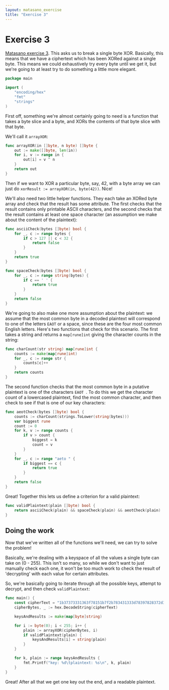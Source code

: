 ```yaml
---
layout: matasano_exercise
title: "Exercise 3"
---
```


# Exercise 3

[Matasano exercise 3](http://cryptopals.com/sets/1/challenges/3/). This asks
us to break a single byte XOR. Basically, this means that we have a
ciphertext which has been XORed against a single byte. This means we
could exhaustively try every byte until we get it, but we're going to at least
try to do something a little more elegant.

```go
package main

import (
	"encoding/hex"
	"fmt"
	"strings"
)
```


First off, something we're almost certainly going to need is a function
that takes a byte slice and a byte, and XORs the contents of that byte slice
with that byte.

We'll call it `arrayXOR`:

```go
func arrayXOR(in []byte, n byte) []byte {
	out := make([]byte, len(in))
	for i, v := range in {
		out[i] = v ^ n
	}
	return out
}
```


Then if we want to XOR a particular byte, say, 42, with a byte array we can
just do `xorResult := arrayXOR(in, byte(42))`. Nice!


We'll also need two little helper functions. They each take an XORed byte
array and check that the result has some attribute. The first checks that
the result contains only printable ASCII characters, and the second checks
that the result contains at least one space character (an assumption we make
about the content of the plaintext):

```go
func asciiCheck(bytes []byte) bool {
	for _, c := range bytes {
		if c > 127 || c < 32 {
			return false
		}
	}
	return true
}

func spaceCheck(bytes []byte) bool {
	for _, c := range string(bytes) {
		if c == ' ' {
			return true
		}
	}
	return false
}
```


We're going to also make one more assumption about the plaintext: we assume
that the most common byte in a decoded plaintext will correspond to one of
the letters `EAOT` or a space, since these are the four most common English
letters. Here's two functions that check for this scenario. The first takes
a string and returns a `map[rune]int` giving the character counts in the string:

```go
func charCount(str string) map[rune]int {
	counts := make(map[rune]int)
	for _, c := range str {
		counts[c]++
	}
	return counts
}
```


The second function checks that the most common byte in a putative plaintext
is one of the characters `EAOT `. To do this we get the character count of a
lowercased plaintext, find the most common character, and then check to see
if that is one of our key characters:

```go
func aeotCheck(bytes []byte) bool {
	counts := charCount(strings.ToLower(string(bytes)))
	var biggest rune
	count := 0
	for k, v := range counts {
		if v > count {
			biggest = k
			count = v
		}
	}
	for _, c := range "aeto " {
		if biggest == c {
			return true
		}
	}
	return false
}
```


Great! Together this lets us define a criterion for a valid plaintext:

```go
func validPlaintext(plain []byte) bool {
	return asciiCheck(plain) && spaceCheck(plain) && aeotCheck(plain)
}
```


## Doing the work

Now that we've written all of the functions we'll need, we can try to
solve the problem!

Basically, we're dealing with a keyspace of all the values a single byte
can take on (0 - 255). This isn't so many, so while we don't want to just
manually check each one, it won't be too much work to check the result of
'decrypting' with each value for certain attributes.

So, we're basically going to iterate through all the possible keys, attempt
to decrypt, and then check `validPlaintext`:

```go
func main() {
	const cipherText = "1b37373331363f78151b7f2b783431333d78397828372d363c78373e783a393b3736"
	cipherBytes, _ := hex.DecodeString(cipherText)

	keysAndResults := make(map[byte]string)

	for i := byte(0); i < 255; i++ {
		plain := arrayXOR(cipherBytes, i)
		if validPlaintext(plain) {
			keysAndResults[i] = string(plain)
		}
	}

	for k, plain := range keysAndResults {
		fmt.Printf("key: %d\tplaintext: %s\n", k, plain)
	}
}
```


Great! After all that we get one key out the end, and a readable plaintext.
